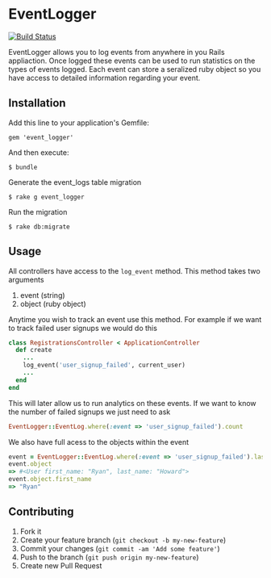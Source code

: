 # EventLogger
[![Build Status](https://travis-ci.org/320ny/event_logger.png?branch=master)](https://travis-ci.org/320ny/event_logger)

EventLogger allows you to log events from anywhere in you Rails appliaction.
Once logged these events can be used to run statistics on the types of events logged.
Each event can store a seralized ruby object so you have access to detailed information
regarding your event.

## Installation

Add this line to your application's Gemfile:

    gem 'event_logger'

And then execute:

    $ bundle

Generate the event_logs table migration
    
    $ rake g event_logger

Run the migration

    $ rake db:migrate

## Usage

All controllers have access to the `log_event` method. This method takes two arguments

1. event (string)
2. object (ruby object)

Anytime you wish to track an event use this method. For example if we want to track failed user
signups we would do this

```ruby
class RegistrationsController < ApplicationController
  def create
    ...
    log_event('user_signup_failed', current_user)
    ...
  end
end
```

This will later allow us to run analytics on these events. If we want to know the number of failed 
signups we just need to ask

```ruby
EventLogger::EventLog.where(:event => 'user_signup_failed').count
```

We also have full acess to the objects within the event

```ruby
event = EventLogger::EventLog.where(:event => 'user_signup_failed').last
event.object
=> #<User first_name: "Ryan", last_name: "Howard">
event.object.first_name
=> "Ryan"
```

## Contributing

1. Fork it
2. Create your feature branch (`git checkout -b my-new-feature`)
3. Commit your changes (`git commit -am 'Add some feature'`)
4. Push to the branch (`git push origin my-new-feature`)
5. Create new Pull Request
